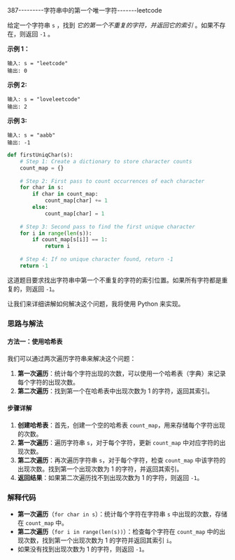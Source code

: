 387---------字符串中的第一个唯一字符-------leetcode

给定一个字符串 `s` ，找到 *它的第一个不重复的字符，并返回它的索引* 。如果不存在，则返回 `-1` 。

**示例 1：**

```
输入: s = "leetcode"
输出: 0
```

**示例 2:**

```
输入: s = "loveleetcode"
输出: 2
```

**示例 3:**

```
输入: s = "aabb"
输出: -1
```



```python
def firstUniqChar(s):
    # Step 1: Create a dictionary to store character counts
    count_map = {}
    
    # Step 2: First pass to count occurrences of each character
    for char in s:
        if char in count_map:
            count_map[char] += 1
        else:
            count_map[char] = 1
    
    # Step 3: Second pass to find the first unique character
    for i in range(len(s)):
        if count_map[s[i]] == 1:
            return i
    
    # Step 4: If no unique character found, return -1
    return -1

```

这道题目要求找出字符串中第一个不重复的字符的索引位置。如果所有字符都是重复的，则返回 `-1`。

让我们来详细讲解如何解决这个问题，我将使用 Python 来实现。

### 思路与解法

#### 方法一：使用哈希表

我们可以通过两次遍历字符串来解决这个问题：

1. **第一次遍历**：统计每个字符出现的次数，可以使用一个哈希表（字典）来记录每个字符的出现次数。
2. **第二次遍历**：找到第一个在哈希表中出现次数为 1 的字符，返回其索引。

#### 步骤详解

1. **创建哈希表**：首先，创建一个空的哈希表 `count_map`，用来存储每个字符出现的次数。
2. **第一次遍历**：遍历字符串 `s`，对于每个字符，更新 `count_map` 中对应字符的出现次数。
3. **第二次遍历**：再次遍历字符串 `s`，对于每个字符，检查 `count_map` 中该字符的出现次数。找到第一个出现次数为 1 的字符，并返回其索引。
4. **返回结果**：如果第二次遍历找不到出现次数为 1 的字符，则返回 `-1`。



### 解释代码

- **第一次遍历**（`for char in s`）：统计每个字符在字符串 `s` 中出现的次数，存储在 `count_map` 中。
- **第二次遍历**（`for i in range(len(s))`）：检查每个字符在 `count_map` 中的出现次数，找到第一个出现次数为 1 的字符并返回其索引 `i`。
- 如果没有找到出现次数为 1 的字符，则返回 `-1`。